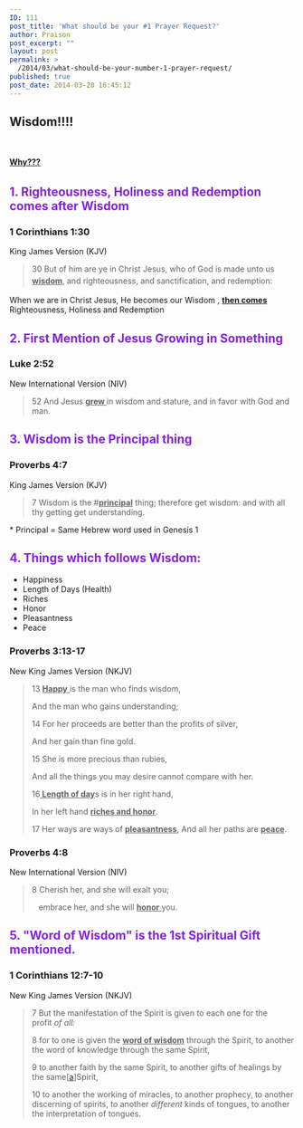 ```yaml
---
ID: 111
post_title: 'What should be your #1 Prayer Request?'
author: Praison
post_excerpt: ""
layout: post
permalink: >
  /2014/03/what-should-be-your-number-1-prayer-request/
published: true
post_date: 2014-03-20 16:45:12
---
```

<h2>Wisdom!!!!</h2>
&nbsp;

<span style="text-decoration: underline;"><strong><span style="line-height: 1.5;">Why???</span></strong></span>
<h2><span style="color: #8324da;">1. Righteousness, Holiness and Redemption comes after Wisdom</span></h2>
<div>
<h3>1 Corinthians 1:30</h3>
King James Version (KJV)

</div>
<div>
<blockquote>30 But of him are ye in Christ Jesus, who of God is made unto us <span style="text-decoration: underline;"><strong>wisdom</strong></span>, and righteousness, and sanctification, and redemption:<span style="color: #2b2b2b; font-size: 16px; line-height: 1.5;"> </span></blockquote>
</div>
When we are in Christ Jesus, He becomes our Wisdom , <span style="text-decoration: underline;"><strong>then comes</strong></span> Righteousness, Holiness and Redemption
<h2><span style="color: #8324da;">2. First Mention of Jesus Growing in Something</span></h2>
<div>
<h3>Luke 2:52</h3>
New International Version (NIV)

</div>
<div>
<blockquote>52 And Jesus <span style="text-decoration: underline;"><strong>grew </strong></span>in wisdom and stature, and in favor with God and man.</blockquote>
<h2><span style="color: #8324da;">3. Wisdom is the Principal thing</span></h2>
</div>
<div>
<h3>Proverbs 4:7</h3>
King James Version (KJV)

</div>
<div>
<blockquote>7 Wisdom is the #<span style="text-decoration: underline;"><strong>principal</strong></span> thing; therefore get wisdom: and with all thy getting get understanding.</blockquote>
</div>
* Principal = Same Hebrew word used in Genesis 1
<h2><span style="color: #8324da;">4. Things which follows Wisdom:</span></h2>
<ul>
	<li>Happiness</li>
	<li>Length of Days (Health)</li>
	<li>Riches</li>
	<li>Honor</li>
	<li>Pleasantness</li>
	<li>Peace</li>
</ul>
<h3 dir="ltr">Proverbs 3:13-17</h3>
<p dir="ltr">New King James Version (NKJV)</p>

<blockquote>
<p dir="ltr">13 <span style="text-decoration: underline;"><strong>Happy</strong> </span>is the man who finds wisdom,</p>
<p dir="ltr">And the man who gains understanding;</p>
<p dir="ltr">14 For her proceeds are better than the profits of silver,</p>
<p dir="ltr">And her gain than fine gold.</p>
<p dir="ltr">15 She is more precious than rubies,</p>
<p dir="ltr">And all the things you may desire cannot compare with her.</p>
<p dir="ltr">16<span style="text-decoration: underline;"><strong> Length of day</strong></span>s is in her right hand,</p>
<p dir="ltr">In her left hand <span style="text-decoration: underline;"><strong>riches and honor</strong></span>.</p>
<p dir="ltr">17 Her ways are ways of <span style="text-decoration: underline;"><strong>pleasantness</strong></span>, And all her paths are <span style="text-decoration: underline;"><strong>peace</strong></span>.</p>
</blockquote>
<h3 dir="ltr">Proverbs 4:8</h3>
<p dir="ltr">New International Version (NIV)</p>

<blockquote>
<p dir="ltr">8 Cherish her, and she will exalt you;</p>
   embrace her, and she will <span style="text-decoration: underline;"><strong>honor</strong> </span>you.</blockquote>
<h2><span style="color: #8324da;">5. "Word of Wisdom" is the 1st Spiritual Gift mentioned.</span></h2>
<div>
<h3>1 Corinthians 12:7-10</h3>
</div>
<div>

New King James Version (NKJV)

</div>
<blockquote>7 But the manifestation of the Spirit is given to each one for the profit <i>of all:</i>

8 for to one is given the <span style="text-decoration: underline;"><strong>word of wisdom</strong></span> through the Spirit, to another the word of knowledge through the same Spirit,

9 to another faith by the same Spirit, to another gifts of healings by the same[<a title="See footnote a" href="http://www.biblegateway.com/passage/?search=1+Corinthians+12%3A7-10&amp;version=NKJV#fen-NKJV-28644a">a</a>]Spirit,

10 to another the working of miracles, to another prophecy, to another discerning of spirits, to another <i>different</i> kinds of tongues, to another the interpretation of tongues.</blockquote>